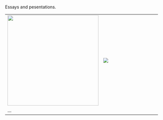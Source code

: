 Essays and pesentations. 
<html>
    <body>
<table width="100%">
    <tr>
      <td width="50%">
            <a href="Conservation%20Biology%20-%20Cheetah.pdf"><img src="https://mariagregory.github.io/images/port_ppt.JPG" width="300px"/></a>
      </td>
      <td width="50%">
            <a href="American%20Lawn%20Insanity%20-%20Presentation.pdf"><img src="https://i.ibb.co/bN73bY6/ppt-lawn.png" /></a>
      </td>
  </tr>
    <tr>
        <td colspan="2">...</td>
    </tr>
    

  </table>
  
  </body>
  </html>
